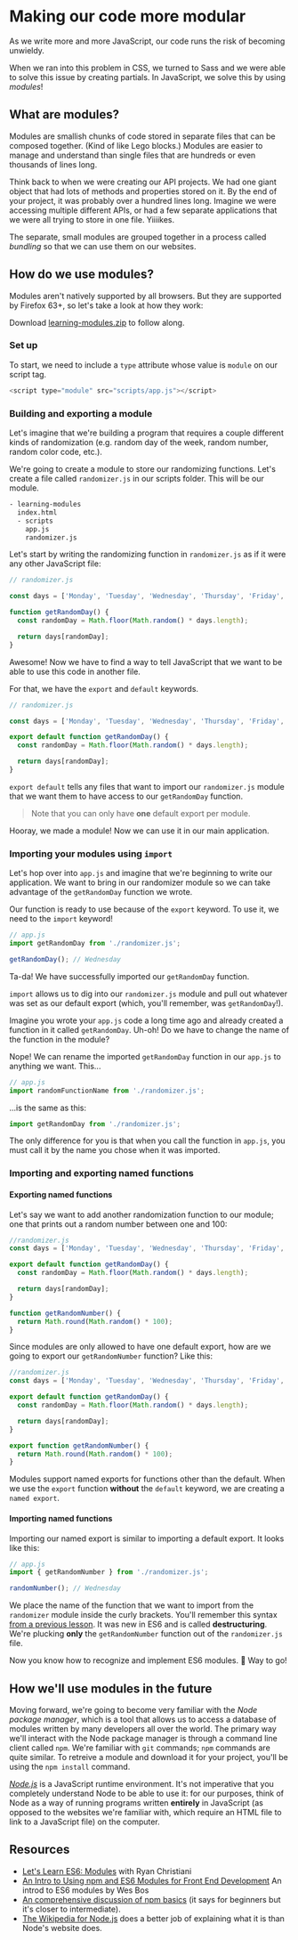   <!-- Student takeaway -->
  <!-- By the end of this lesson, the student should know:
  - What a module is
  - How to create a default
  - How to create a named export
  - How to import a named or default export
  - That you can rename an import
  - That npm is a way to get access to public modules
  -->

# Making our code more modular
As we write more and more JavaScript, our code runs the risk of becoming unwieldy.

When we ran into this problem in CSS, we turned to Sass and we were able to solve this issue by creating partials. In JavaScript, we solve this by using _modules_!

## What are modules?

Modules are smallish chunks of code stored in separate files that can be composed together. (Kind of like Lego blocks.) Modules are easier to manage and understand than single files that are hundreds or even thousands of lines long.

Think back to when we were creating our API projects. We had one giant object that had lots of methods and properties stored on it. By the end of your project, it was probably over a hundred lines long. Imagine we were accessing multiple different APIs, or had a few separate applications that we were all trying to store in one file. Yiiiikes.

The separate, small modules are grouped together in a process called _bundling_ so that we can use them on our websites.

## How do we use modules?

Modules aren't natively supported by all browsers. But they are supported by Firefox 63+, so let's take a look at how they work:

Download [learning-modules.zip](https://hychalknotes.s3.amazonaws.com/learning-modules.zip) to follow along.

### Set up 
To start, we need to include a `type` attribute whose value is `module` on our script tag.

```javascript
<script type="module" src="scripts/app.js"></script>
``` 
<!-- Should there be more here? -->

### Building and exporting a module
Let's imagine that we're building a program that requires a couple different kinds of randomization (e.g. random day of the week, random number, random color code, etc.).

We're going to create a module to store our randomizing functions. Let's create a file called `randomizer.js` in our scripts folder. This will be our module.

```bash
- learning-modules
  index.html
  - scripts 
    app.js
    randomizer.js
```

Let's start by writing the randomizing function in `randomizer.js` as if it were any other JavaScript file:

```javascript
// randomizer.js

const days = ['Monday', 'Tuesday', 'Wednesday', 'Thursday', 'Friday', 'Saturday', 'Sunday'];

function getRandomDay() {
  const randomDay = Math.floor(Math.random() * days.length);

  return days[randomDay];
}
```

Awesome! Now we have to find a way to tell JavaScript that we want to be able to use this code in another file.

For that, we have the `export` and `default` keywords.

```javascript
// randomizer.js

const days = ['Monday', 'Tuesday', 'Wednesday', 'Thursday', 'Friday', 'Saturday', 'Sunday'];

export default function getRandomDay() {
  const randomDay = Math.floor(Math.random() * days.length);

  return days[randomDay];
}
```

`export default` tells any files that want to import our `randomizer.js` module that we want them to have access to our `getRandomDay` function.

> Note that you can only have **one** default export per module.

Hooray, we made a module! Now we can use it in our main application.

### Importing your modules using `import`

Let's hop over into `app.js` and imagine that we're beginning to write our application. We want to bring in our randomizer module so we can take advantage of the `getRandomDay` function we wrote.

Our function is ready to use because of the `export` keyword. To use it, we need to the `import` keyword!

```javascript
// app.js
import getRandomDay from './randomizer.js';

getRandomDay(); // Wednesday

```

Ta-da! We have successfully imported our `getRandomDay` function.

`import` allows us to dig into our `randomizer.js` module and pull out whatever was set as our default export (which, you'll remember, was `getRandomDay`!).

Imagine you wrote your `app.js` code a long time ago and already created a function in it called `getRandomDay`. Uh-oh! Do we have to change the name of the function in the module? 

Nope! We can rename the imported `getRandomDay` function in our `app.js` to anything we want. This...

```javascript
// app.js
import randomFunctionName from './randomizer.js';
```
...is the same as this:
```javascript
import getRandomDay from './randomizer.js';
```
The only difference for you is that when you call the function in `app.js`, you must call it by the name you chose when it was imported.

### Importing and exporting named functions

#### Exporting named functions
Let's say we want to add another randomization function to our module; one that prints out a random number between one and 100:

```javascript
//randomizer.js
const days = ['Monday', 'Tuesday', 'Wednesday', 'Thursday', 'Friday', 'Saturday', 'Sunday'];

export default function getRandomDay() {
  const randomDay = Math.floor(Math.random() * days.length);

  return days[randomDay];
}

function getRandomNumber() {
  return Math.round(Math.random() * 100);
}
```

Since modules are only allowed to have one default export, how are we going to export our `getRandomNumber` function? Like this:

```javascript
//randomizer.js
const days = ['Monday', 'Tuesday', 'Wednesday', 'Thursday', 'Friday', 'Saturday', 'Sunday'];

export default function getRandomDay() {
  const randomDay = Math.floor(Math.random() * days.length);

  return days[randomDay];
}

export function getRandomNumber() {
  return Math.round(Math.random() * 100);
}
```
Modules support named exports for functions other than the default. When we use the `export` function **without** the `default` keyword, we are creating a `named export`.

#### Importing named functions

Importing our named export is similar to importing a default export. It looks like this:

```javascript
// app.js
import { getRandomNumber } from './randomizer.js';

randomNumber(); // Wednesday

```

We place the name of the function that we want to import from the `randomizer` module inside the curly brackets. You'll remember this syntax [from a previous lesson](https://github.com/HackerYou/bootcamp-notes/blob/master/06-applied-javacript/6.16-advanced-js-destructuring-immutability-and-purity.md#destructuring-objects). It was new in ES6 and is called **destructuring**. We're plucking **only** the `getRandomNumber` function out of the `randomizer.js` file.

Now you know how to recognize and implement ES6 modules. 💪 Way to go!

## How we'll use modules in the future
Moving forward, we're going to become very familiar with the _Node package manager_, which is a tool that allows us to access a database of modules written by many developers all over the world. The primary way we'll interact with the Node package manager is through a command line client called `npm`. We're familiar with `git` commands; `npm` commands are quite similar. To retreive a module and download it for your project, you'll be using the `npm install` command. 

[_Node.js_](https://nodejs.org/en/) is a JavaScript runtime environment. It's not imperative that you completely understand Node to be able to use it: for our purposes, think of Node as a way of running programs written **entirely** in JavaScript (as opposed to the websites we're familiar with, which require an HTML file to link to a JavaScript file) on the computer.

## Resources
* [Let's Learn ES6: Modules](https://www.youtube.com/watch?v=aQr2bV1BPyE) with Ryan Christiani
* [An Intro to Using npm and ES6 Modules for Front End Development](http://wesbos.com/javascript-modules/) An introd to ES6 modules by Wes Bos
* [An comprehensive discussion of npm basics](https://www.sitepoint.com/beginners-guide-node-package-manager/) (it says for beginners but it's closer to intermediate).
* [The Wikipedia for Node.js](https://en.wikipedia.org/wiki/Node.js) does a better job of explaining what it is than Node's website does.